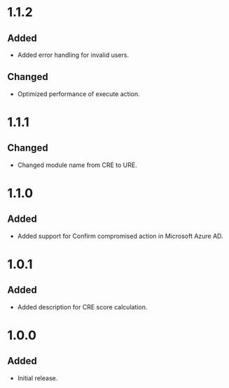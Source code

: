 # 1.1.2
## Added
- Added error handling for invalid users.
## Changed
- Optimized performance of execute action.

# 1.1.1
## Changed
- Changed module name from CRE to URE.

# 1.1.0
## Added
- Added support for Confirm compromised action in Microsoft Azure AD.

# 1.0.1
## Added
- Added description for CRE score calculation.

# 1.0.0
## Added
- Initial release.
